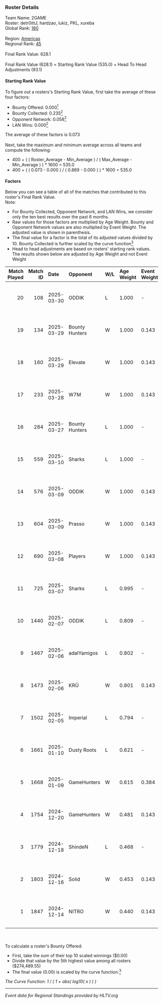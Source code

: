 ### Roster Details<br />
Team Name: 2GAME<br />
Roster: detr0ittJ, hardzao, lukiz, PKL, xureba<br />
Global Rank: [180](../../standings_global_2025_04_07.md)<br />
<br />
Region: [Americas]( ../../standings_americas_2025_04_07.md)<br />
Regional Rank: [45]( ../../standings_americas_2025_04_07.md)<br />
<br />
Final Rank Value:  628.1<br />
<br />
Final Rank Value (628.1) = Starting Rank Value (535.0) + Head To Head Adjustments (93.1)<br />

#### Starting Rank Value<br />
To figure out a rosters's Starting Rank Value, first take the average of these four factors:<br />
- Bounty Offered: 0.000[<sup>1</sup>](#table2)
- Bounty Collected: 0.235[<sup>2</sup>](#table1)
- Opponent Network: 0.058[<sup>2</sup>](#table1)
- LAN Wins: 0.000[<sup>2</sup>](#table1)

The average of these factors is 0.073<br />
<br />
Next, take the maximum and minimum average across all teams and compute the following:<br />
- 400 + ( ( Roster_Average - Min_Average ) / ( Max_Average - Min_Average ) ) * 1600 = 535.0
- 400 + ( ( 0.073 - 0.000 ) / ( 0.869 - 0.000 ) ) * 1600 = 535.0


#### Factors<br />
Below you can see a table of all of the matches that contributed to this roster's Final Rank Value.<br />
Note:<br />

- For Bounty Collected, Opponent Network, and LAN Wins, we consider only the ten best results over the past 6 months.
- Raw values for those factors are multiplied by Age Weight. Bounty and Opponent Network values are also multiplied by Event Weight. The adjusted value is shown in parenthesis.
- The final value for a factor is the total of its adjusted values divided by 10. Bounty Collected is further scaled by the curve function[<sup>3</sup>](#curveFunction)
- Head to head adjustments are based on rosters' starting rank values. The results shown below are adjusted by Age Weight and not Event Weight
<span id="table1"></span><br />


| Match Played | Match ID | Date       | Opponent       | W/L | Age Weight | Event Weight | Bounty Collected | Opponent Network | LAN Wins  | H2H Adj. | Roster                                 |
| -: | -: | :- | :- | :- | :- | :- | :- | :- | :- | -: | :- |
|           20 |      108 | 2025-03-30 | ODDIK          | L   | 1.000      | -            | -                | -                | -         |    -9.40 | detr0ittJ, hardzao, lukiz, PKL, xureba |
|           19 |      134 | 2025-03-29 | Bounty Hunters | W   | 1.000      | 0.143        | 0.001 (0.000)    | 0.395 (0.056)    | 0 (0.000) |    16.74 | detr0ittJ, hardzao, lukiz, PKL, xureba |
|           18 |      160 | 2025-03-29 | Elevate        | W   | 1.000      | 0.143        | 0.000 (0.000)    | 0.329 (0.047)    | 0 (0.000) |    14.12 | detr0ittJ, hardzao, lukiz, PKL, xureba |
|           17 |      233 | 2025-03-28 | W7M            | W   | 1.000      | 0.143        | -                | 0.108 (0.015)    | 0 (0.000) |     8.57 | detr0ittJ, hardzao, lukiz, PKL, xureba |
|           16 |      284 | 2025-03-27 | Bounty Hunters | L   | 1.000      | -            | -                | -                | -         |   -13.73 | detr0ittJ, hardzao, lukiz, PKL, xureba |
|           15 |      559 | 2025-03-10 | Sharks         | L   | 1.000      | -            | -                | -                | -         |    -5.59 | detr0ittJ, hardzao, lukiz, PKL, xureba |
|           14 |      576 | 2025-03-09 | ODDIK          | W   | 1.000      | 0.143        | 0.021 (0.003)    | 0.867 (0.124)    | 0 (0.000) |    23.82 | detr0ittJ, hardzao, lukiz, PKL, xureba |
|           13 |      604 | 2025-03-09 | Prasso         | W   | 1.000      | 0.143        | 0.000 (0.000)    | 0.356 (0.051)    | 0 (0.000) |    16.15 | detr0ittJ, hardzao, lukiz, PKL, xureba |
|           12 |      690 | 2025-03-08 | Players        | W   | 1.000      | 0.143        | 0.007 (0.001)    | 0.528 (0.075)    | 0 (0.000) |    18.71 | detr0ittJ, hardzao, lukiz, PKL, xureba |
|           11 |      725 | 2025-03-07 | Sharks         | L   | 0.995      | -            | -                | -                | -         |    -4.13 | detr0ittJ, hardzao, lukiz, PKL, xureba |
|           10 |     1440 | 2025-02-07 | ODDIK          | L   | 0.809      | -            | -                | -                | -         |    -5.67 | hardzao, lukiz, Machado, PKL, xureba   |
|            9 |     1467 | 2025-02-06 | adalYamigos    | L   | 0.802      | -            | -                | -                | -         |    -8.43 | hardzao, lukiz, Machado, PKL, xureba   |
|            8 |     1473 | 2025-02-06 | KRÜ            | W   | 0.801      | 0.143        | 0.000 (0.000)    | 0.369 (0.042)    | 0 (0.000) |    14.52 | hardzao, lukiz, Machado, PKL, xureba   |
|            7 |     1502 | 2025-02-05 | Imperial       | L   | 0.794      | -            | -                | -                | -         |    -3.83 | hardzao, lukiz, Machado, PKL, xureba   |
|            6 |     1661 | 2025-01-10 | Dusty Roots    | L   | 0.621      | -            | -                | -                | -         |    -5.43 | hardzao, lukiz, Machado, PKL, xureba   |
|            5 |     1668 | 2025-01-09 | GameHunters    | W   | 0.615      | 0.384        | 0.001 (0.000)    | 0.402 (0.095)    | 0 (0.000) |    11.59 | hardzao, lukiz, Machado, PKL, xureba   |
|            4 |     1754 | 2024-12-20 | GameHunters    | W   | 0.481      | 0.143        | 0.001 (0.000)    | 0.402 (0.028)    | 0 (0.000) |     9.35 | hardzao, Machado, PKL, tomate, xureba  |
|            3 |     1779 | 2024-12-18 | ShindeN        | L   | 0.468      | -            | -                | -                | -         |    -4.17 | hardzao, Machado, PKL, tomate, xureba  |
|            2 |     1803 | 2024-12-16 | Solid          | W   | 0.453      | 0.143        | 0.017 (0.001)    | 0.737 (0.048)    | 0 (0.000) |    11.16 | hardzao, Machado, PKL, tomate, xureba  |
|            1 |     1847 | 2024-12-14 | NITRO          | W   | 0.440      | 0.143        | 0.001 (0.000)    | -                | -         |     8.77 | hardzao, Machado, PKL, tomate, xureba  |

<br />
<span id="table2"></span><br />
To calculate a roster's Bounty Offered:<br />

- First, take the sum of their top 10 scaled winnings ($0.00)
- Divide that value by the 5th highest value among all rosters ($274,489.55)
- The final value (0.00) is scaled by the curve function.[<sup>3</sup>](#curveFunction)

<span id="curveFunction"></span>_The Curve Function: 1 / ( 1 + abs( log10( x ) ) )_<br />

---
_Event data for Regional Standings provided by HLTV.org_<br />
